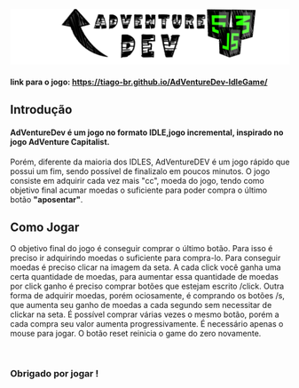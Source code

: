 ![AdVentureDev](/IMAGENS/LOGO.png)
<br>

#### link para o jogo:  <https://tiago-br.github.io/AdVentureDev-IdleGame/>


## Introdução



#### AdVentureDev é um jogo no formato IDLE,jogo incremental, inspirado no jogo AdVenture Capitalist.
Porém, diferente da maioria dos IDLES, AdVentureDEV é um jogo rápido que possui um fim, sendo possível de finalizalo em poucos minutos.
O jogo consiste em adquirir cada vez mais "cc", moeda do jogo, tendo como objetivo final acumar moedas o suficiente para poder compra o último botão **"aposentar"**.
<br>


## Como Jogar 




O objetivo final do jogo é conseguir comprar o último botão. Para isso é preciso ir adquirindo moedas o suficiente para compra-lo. Para conseguir moedas é preciso clicar na imagem da seta. A cada click você ganha uma certa quantidade de moedas, para  aumentar essa quantidade de moedas por click ganho é preciso comprar botões que estejam escrito /click. Outra forma de adquirir moedas, porém ociosamente, é comprando os botões /s, que aumenta seu ganho de moedas a cada segundo sem necessitar de clickar na seta. 
É possível comprar várias vezes o mesmo botão, porém a cada compra seu valor aumenta progressivamente.
É necessário apenas o mouse para jogar. 
O botão reset reinicia o game do zero novamente. 

<br>

### Obrigado por jogar ! 